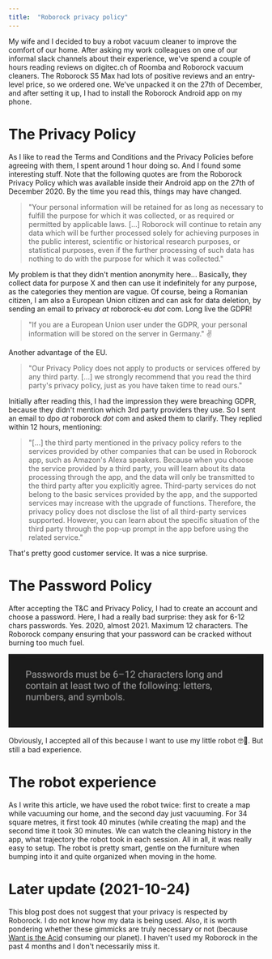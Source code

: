 ```yaml
---
title:  "Roborock privacy policy"
---
```


My wife and I decided to buy a robot vacuum cleaner to improve the comfort of our home. After asking my work colleagues on one of our informal slack channels about their experience, we've spend a couple of hours reading reviews on digitec.ch of Roomba and Roborock vacuum cleaners. The Roborock S5 Max had lots of positive reviews and an entry-level price, so we ordered one. We've unpacked it on the 27th of December, and after setting it up, I had to install the Roborock Android app on my phone.

# The Privacy Policy

As I like to read the Terms and Conditions and the Privacy Policies before agreeing with them, I spent around 1 hour doing so. And I found some interesting stuff. Note that the following quotes are from the Roborock Privacy Policy which was available inside their Android app on the 27th of December 2020. By the time you read this, things may have changed.

> "Your personal information will be retained for as long as necessary to fulfill the purpose for which it was collected, or as required or permitted by applicable laws. [...] Roborock will continue to retain any data which will be further processed solely for achieving purposes in the public interest, scientific or historical research purposes, or statistical purposes, even if the further processing of such data has nothing to do with the purpose for which it was collected." 

My problem is that they didn't mention anonymity here... Basically, they collect data for purpose X and then can use it indefinitely for any purpose, as the categories they mention are vague. Of course, being a Romanian citizen, I am also a European Union citizen and can ask for data deletion, by sending an email to privacy _at_ roborock-eu _dot_ com. Long live the GDPR!

> "If you are a European Union user under the GDPR, your personal information will be stored on the server in Germany." ✌️ 

Another advantage of the EU.

> "Our Privacy Policy does not apply to products or services offered by any third party. [...] we strongly recommend that you read the third party's privacy policy, just as you have taken time to read ours."

Initially after reading this, I had the impression they were breaching GDPR, because they didn't mention which 3rd party providers they use. So I sent an email to dpo _at_ roborock _dot_ com and asked them to clarify. They replied within 12 hours, mentioning:

> "[...] the third party mentioned in the privacy policy refers to the services provided by other companies that can be used in Roborock app, such as Amazon's Alexa speakers. Because when you choose the service provided by a third party, you will learn about its data processing through the app, and the data will only be transmitted to the third party after you explicitly agree. Third-party services do not belong to the basic services provided by the app, and the supported services may increase with the upgrade of functions. Therefore, the privacy policy does not disclose the list of all third-party services supported. However, you can learn about the specific situation of the third party through the pop-up prompt in the app before using the related service."

That's pretty good customer service. It was a nice surprise.

# The Password Policy

After accepting the T&C and Privacy Policy, I had to create an account and choose a password. Here, I had a really bad surprise: they ask for 6-12 chars passwords. Yes. 2020, almost 2021. Maximum 12 characters. The Roborock company ensuring that your password can be cracked without burning too much fuel.

![roborock-password-policy](/assets/2020-12-28-roborock-privacy-policy.jpg)

Obviously, I accepted all of this because I want to use my little robot 🤓🤖. But still a bad experience.

# The robot experience

As I write this article, we have used the robot twice: first to create a map while vacuuming our home, and the second day just vacuuming. For 34 square metres, it first took 40 minutes (while creating the map) and the second time it took 30 minutes. We can watch the cleaning history in the app, what trajectory the robot took in each session. All in all, it was really easy to setup. The robot is pretty smart, gentle on the furniture when bumping into it and quite organized when moving in the home.

# Later update (2021-10-24)

This blog post does not suggest that your privacy is respected by Roborock. I do not know how my data is being used. Also, it is worth pondering whether these gimmicks are truly necessary or not (because [Want is the Acid](https://paulkingsnorth.substack.com/p/want-is-the-acid) consuming our planet). I haven't used my Roborock in the past 4 months and I don't necessarily miss it.
